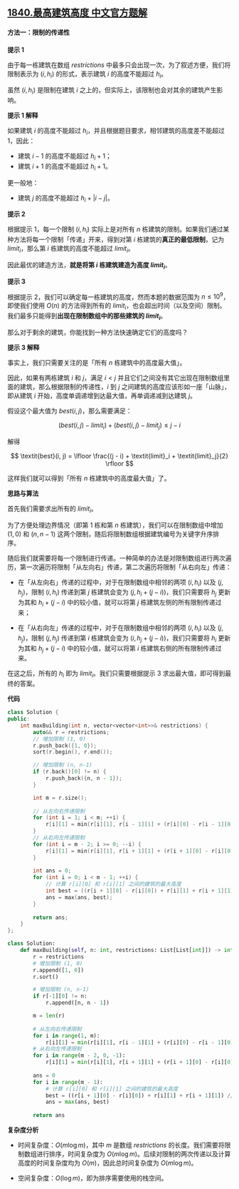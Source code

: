 ## [1840.最高建筑高度 中文官方题解](https://leetcode.cn/problems/maximum-building-height/solutions/100000/zui-gao-jian-zhu-gao-du-by-leetcode-solu-axbb)
#### 方法一：限制的传递性

**提示 $1$**

由于每一栋建筑在数组 $\textit{restrictions}$ 中最多只会出现一次，为了叙述方便，我们将限制表示为 $(i, h_i)$ 的形式，表示建筑 $i$ 的高度不能超过 $h_i$。

虽然 $(i, h_i)$ 是限制在建筑 $i$ 之上的，但实际上，该限制也会对其余的建筑产生影响。

**提示 $1$ 解释**

如果建筑 $i$ 的高度不能超过 $h_i$，并且根据题目要求，相邻建筑的高度差不能超过 $1$，因此：

- 建筑 $i - 1$ 的高度不能超过 $h_i+1$；
- 建筑 $i + 1$ 的高度不能超过 $h_i+1$。

更一般地：

- 建筑 $j$ 的高度不能超过 $h_i + |i-j|$。

**提示 $2$**

根据提示 $1$，每一个限制 $(i, h_i)$ 实际上是对所有 $n$ 栋建筑的限制。如果我们通过某种方法将每一个限制「传递」开来，得到对第 $i$ 栋建筑的**真正的最低限制**，记为 $\textit{limit}_i$，那么第 $i$ 栋建筑的高度不能超过 $\textit{limit}_i$。

因此最优的建造方法，**就是将第 $i$ 栋建筑建造为高度 $\textit{limit}_i$**。

**提示 $3$**

根据提示 $2$，我们可以确定每一栋建筑的高度，然而本题的数据范围为 $n \leq 10^9$，即使我们使用 $O(n)$ 的方法得到所有的 $\textit{limit}_i$，也会超出时间（以及空间）限制。我们最多只能得到**出现在限制数组中的那些建筑的 $\textit{limit}_i$**。

那么对于剩余的建筑，你能找到一种方法快速确定它们的高度吗？

**提示 $3$ 解释**

事实上，我们只需要关注的是「所有 $n$ 栋建筑中的高度最大值」。

因此，如果有两栋建筑 $i$ 和 $j$，满足 $i < j$ 并且它们之间没有其它出现在限制数组里面的建筑，那么根据限制的传递性，$i$ 到 $j$ 之间建筑的高度应该形如一座「山脉」，即从建筑 $i$ 开始，高度单调递增到达最大值，再单调递减到达建筑 $j$。

假设这个最大值为 $\textit{best}(i, j)$，那么需要满足：

$$
\big( \textit{best}(i, j) - \textit{limit}_i \big) + \big( \textit{best}(i, j) - \textit{limit}_j \big) \leq j-i
$$

解得

$$
\textit{best}(i, j) = \lfloor \frac{(j - i) + \textit{limit}_i + \textit{limit}_j}{2} \rfloor
$$

这样我们就可以得到「所有 $n$ 栋建筑中的高度最大值」了。

**思路与算法**

首先我们需要求出所有的 $\textit{limit}_i$。

为了方便处理边界情况（即第 $1$ 栋和第 $n$ 栋建筑），我们可以在限制数组中增加 $(1, 0)$ 和 $(n, n-1)$ 这两个限制，随后将限制数组根据建筑编号为关键字升序排序。

随后我们就需要将每一个限制进行传递。一种简单的办法是对限制数组进行两次遍历，第一次遍历将限制「从左向右」传递，第二次遍历将限制「从右向左」传递：

- 在「从左向右」传递的过程中，对于在限制数组中相邻的两项 $(i, h_i)$ 以及 $(j, h_j)$，限制 $(i, h_i)$ 传递到第 $j$ 栋建筑会变为 $(j, h_i + (j - i))$，我们只需要将 $h_j$ 更新为其和 $h_i + (j - i)$ 中的较小值，就可以将第 $j$ 栋建筑左侧的所有限制传递过来；

- 在「从右向左」传递的过程中，对于在限制数组中相邻的两项 $(i, h_i)$ 以及 $(j, h_j)$，限制 $(j, h_j)$ 传递到第 $i$ 栋建筑会变为 $(i, h_j + (j - i))$，我们只需要将 $h_i$ 更新为其和 $h_j + (j - i)$ 中的较小值，就可以将第 $i$ 栋建筑右侧的所有限制传递过来。

在这之后，所有的 $h_i$ 即为 $\textit{limit}_i$。我们只需要根据提示 $3$ 求出最大值，即可得到最终的答案。

**代码**

```C++ [sol1-C++]
class Solution {
public:
    int maxBuilding(int n, vector<vector<int>>& restrictions) {
        auto&& r = restrictions;
        // 增加限制 (1, 0)
        r.push_back({1, 0});
        sort(r.begin(), r.end());

        // 增加限制 (n, n-1)
        if (r.back()[0] != n) {
            r.push_back({n, n - 1});
        }

        int m = r.size();
        
        // 从左向右传递限制
        for (int i = 1; i < m; ++i) {
            r[i][1] = min(r[i][1], r[i - 1][1] + (r[i][0] - r[i - 1][0]));
        }
        // 从右向左传递限制
        for (int i = m - 2; i >= 0; --i) {
            r[i][1] = min(r[i][1], r[i + 1][1] + (r[i + 1][0] - r[i][0]));
        }
            
        int ans = 0;
        for (int i = 0; i < m - 1; ++i) {
            // 计算 r[i][0] 和 r[i][1] 之间的建筑的最大高度
            int best = ((r[i + 1][0] - r[i][0]) + r[i][1] + r[i + 1][1]) / 2;
            ans = max(ans, best);
        }
        
        return ans;
    }
};
```

```Python [sol1-Python3]
class Solution:
    def maxBuilding(self, n: int, restrictions: List[List[int]]) -> int:
        r = restrictions
        # 增加限制 (1, 0)
        r.append([1, 0])
        r.sort()

        # 增加限制 (n, n-1)
        if r[-1][0] != n:
            r.append([n, n - 1])

        m = len(r)
        
        # 从左向右传递限制
        for i in range(1, m):
            r[i][1] = min(r[i][1], r[i - 1][1] + (r[i][0] - r[i - 1][0]))
        # 从右向左传递限制
        for i in range(m - 2, 0, -1):
            r[i][1] = min(r[i][1], r[i + 1][1] + (r[i + 1][0] - r[i][0]))
            
        ans = 0
        for i in range(m - 1):
            # 计算 r[i][0] 和 r[i][1] 之间的建筑的最大高度
            best = ((r[i + 1][0] - r[i][0]) + r[i][1] + r[i + 1][1]) // 2
            ans = max(ans, best)
        
        return ans
```

**复杂度分析**

- 时间复杂度：$O(m \log m)$，其中 $m$ 是数组 $\textit{restrictions}$ 的长度。我们需要将限制数组进行排序，时间复杂度为 $O(m \log m)$。后续对限制的两次传递以及计算高度的时间复杂度均为 $O(m)$，因此总时间复杂度为 $O(m \log m)$。

- 空间复杂度：$O(\log m)$，即为排序需要使用的栈空间。